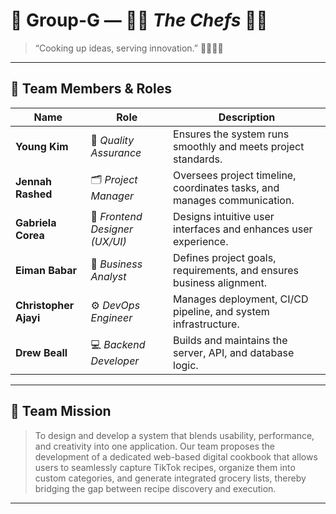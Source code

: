 # 🍳 Group-G —     👨‍🍳  *The Chefs*  👩‍🍳

> “Cooking up ideas, serving innovation.” 👨‍🍳👩‍🍳

---

## 👥 **Team Members & Roles**

| Name | Role | Description |
|------|------|-------------|
| **Young Kim** | 🧪 *Quality Assurance* | Ensures the system runs smoothly and meets project standards. |
| **Jennah Rashed** | 🗂️ *Project Manager* | Oversees project timeline, coordinates tasks, and manages communication. |
| **Gabriela Corea** | 🎨 *Frontend Designer (UX/UI)* | Designs intuitive user interfaces and enhances user experience. |
| **Eiman Babar** | 💼 *Business Analyst* | Defines project goals, requirements, and ensures business alignment. |
| **Christopher Ajayi** | ⚙️ *DevOps Engineer* | Manages deployment, CI/CD pipeline, and system infrastructure. |
| **Drew Beall** | 💻 *Backend Developer* | Builds and maintains the server, API, and database logic. |

---

## 🧭 **Team Mission**
> To design and develop a system that blends usability, performance, and creativity into one application.
> Our team proposes the development of a dedicated web-based digital cookbook that allows users to seamlessly capture TikTok recipes, organize them into custom categories, and generate integrated grocery lists, thereby bridging the gap between recipe discovery and execution.


---
